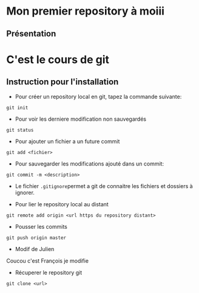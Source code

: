 # Mon premier repository à moiii

## Présentation


# C'est le cours de git

## Instruction pour l'installation

- Pour créer un repository local en git, tapez la commande suivante:

```shell
git init
```

- Pour voir les derniere modification non sauvegardés

```shell
git status
```

- Pour ajouter un fichier a un future commit

```shell
git add <fichier>
```

- Pour sauvegarder les modifications ajouté dans un commit:

```shell
git commit -m <description>
```

- Le fichier `.gitignore`permet a git de connaitre les fichiers et dossiers à ignorer.

- Pour lier le repository local au distant

```shell
git remote add origin <url https du repository distant>
```

- Pousser les commits

```shell
git push origin master
```

- Modif de Julien

Coucou c'est François je modifie

- Récuperer le repository git

```shell
git clone <url>
```
